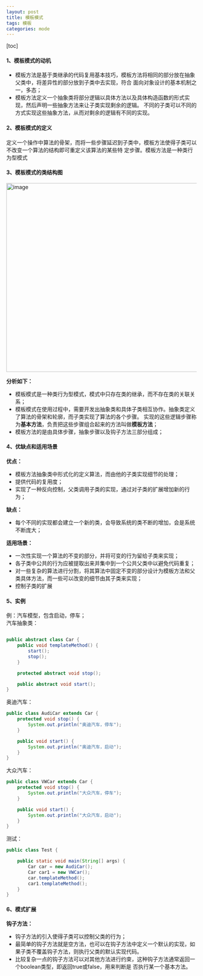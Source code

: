 ```yaml
---
layout: post
title: 模板模式
tags: 模板
categories: mode
--- 
```

[toc]   
      
    
#### 1、模板模式的动机    
* 模板方法是基于类继承的代码复用基本技巧，模板方法将相同的部分放在抽象父类中，将差异性的部分放到子类中去实现，符合
面向对象设计的基本机制之一，多态；   
* 模板方法定义一个抽象类将部分逻辑以具体方法以及具体构造函数的形式实现，然后声明一些抽象方法来让子类实现剩余的逻辑。
不同的子类可以不同的方式实现这些抽象方法，从而对剩余的逻辑有不同的实现。  

#### 2、模板模式的定义   
定义一个操作中算法的骨架，而将一些步骤延迟到子类中，模板方法使得子类可以不改变一个算法的结构即可重定义该算法的某些特
定步骤。模板方法是一种类行为型模式
	    
#### 3、模板模式的类结构图     
<img src="https://zy123a.github.io/zy-blog/images/mode/模板模式.png" width="600" height="500" alt="image"/>    
 
**分析如下：**  
* 模板模式是一种类行为型模式，模式中只存在类的继承，而不存在类的关联关系；  
* 模板模式在使用过程中，需要开发出抽象类和具体子类相互协作。抽象类定义了算法的骨架和轮廓，而子类实现了算法的各个步骤。
实现的这些逻辑步骤称为**基本方法**，负责把这些步骤组合起来的方法叫做**模板方法**；   
* 模板方法的是由具体步骤，抽象步骤以及钩子方法三部分组成；  

#### 4、优缺点和适用场景   
**优点：**   
* 模板方法抽象类中形式化的定义算法，而由他的子类实现细节的处理；   
* 提供代码的复用度；  
* 实现了一种反向控制，父类调用子类的实现，通过对子类的扩展增加新的行为；  
   
**缺点：**  
* 每个不同的实现都会建立一个新的类，会导致系统的类不断的增加，会是系统不断庞大；

**适用场景：**  
* 一次性实现一个算法的不变的部分，并将可变的行为留给子类来实现；  
* 各子类中公共的行为应被提取出来并集中到一个公共父类中以避免代码重复；  
* 对一些复杂的算法进行分割，将其算法中固定不变的部分设计为模板方法和父类具体方法，而一些可以改变的细节由其子类来实现；  
* 控制子类的扩展

#### 5、实例
例：汽车模型，包含启动，停车；    
  汽车抽象类：   
```java

public abstract class Car {
    public void templateMethod() {
        start();
        stop();
    }

    protected abstract void stop();

    public abstract void start();
}
```   

奥迪汽车：  
```java
public class AudiCar extends Car {
    protected void stop() {
        System.out.println("奥迪汽车，停车");
    }

    public void start() {
        System.out.println("奥迪汽车，启动");
    }
}
```   

大众汽车：  
```java
public class VWCar extends Car {
    protected void stop() {
        System.out.println("大众汽车，停车");
    }

    public void start() {
        System.out.println("大众汽车，启动");
    }
}

```   

测试：  
```java
public class Test {

    public static void main(String[] args) {
        Car car = new AudiCar();
        Car car1 = new VWCar();
        car.templateMethod();
        car1.templateMethod();
    }
}
```  

#### 6、模式扩展  
**钩子方法：**  
 * 钩子方法的引入使得子类可以控制父类的行为；  
 * 最简单的钩子方法就是空方法，也可以在钩子方法中定义一个默认的实现，如果子类不覆盖钩子方法，则执行父类的默认实现代码。    
 * 比较复杂一点的钩子方法可以对其他方法进行约束，这种钩子方法通常返回一个boolean类型，即返回true或false，用来判断是
 否执行某一个基本方法。